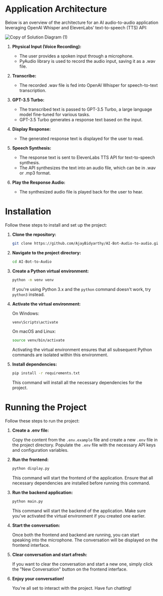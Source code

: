 # Application Architecture

Below is an overview of the architecture for an AI audio-to-audio application leveraging OpenAI Whisper and ElevenLabs’ text-to-speech (TTS) API:

![Copy of Solution Diagram (1)](https://github.com/AjayBidyarthy/AI-Bot-Audio-to-audio/assets/29508011/aaf528fb-530b-489e-a92a-e3348ddd867d)


1. **Physical Input (Voice Recording):**
   - The user provides a spoken input through a microphone.
   - PyAudio library is used to record the audio input, saving it as a .wav file.

2. **Transcribe:**
   - The recorded .wav file is fed into OpenAI Whisper for speech-to-text transcription.

3. **GPT-3.5 Turbo:**
   - The transcribed text is passed to GPT-3.5 Turbo, a large language model fine-tuned for various tasks.
   - GPT-3.5 Turbo generates a response text based on the input.

4. **Display Response:**
   - The generated response text is displayed for the user to read.

5. **Speech Synthesis:**
   - The response text is sent to ElevenLabs TTS API for text-to-speech synthesis.
   - The API synthesizes the text into an audio file, which can be in .wav or .mp3 format.

6. **Play the Response Audio:**
   - The synthesized audio file is played back for the user to hear.





# Installation

Follow these steps to install and set up the project:

1. **Clone the repository:**

    ```bash
    git clone https://github.com/AjayBidyarthy/AI-Bot-Audio-to-audio.git
    ```

2. **Navigate to the project directory:**

    ```bash
    cd AI-Bot-to-Audio
    ```

3. **Create a Python virtual environment:**

    ```bash
    python -m venv venv
    ```

    If you're using Python 3.x and the `python` command doesn't work, try `python3` instead. 

4. **Activate the virtual environment:**

    On Windows:

    ```bash
    venv\Scripts\activate
    ```

    On macOS and Linux:

    ```bash
    source venv/bin/activate
    ```

    Activating the virtual environment ensures that all subsequent Python commands are isolated within this environment.

5. **Install dependencies:**

    ```bash
    pip install -r requirements.txt
    ```

    This command will install all the necessary dependencies for the project.




# Running the Project

Follow these steps to run the project:

1. **Create a .env file:**

    Copy the content from the `.env.example` file and create a new `.env` file in the project directory. Populate the `.env` file with the necessary API keys and configuration variables.

2. **Run the frontend:**

    ```bash
    python display.py
    ```

    This command will start the frontend of the application. Ensure that all necessary dependencies are installed before running this command.

3. **Run the backend application:**

    ```bash
    python main.py
    ```

    This command will start the backend of the application. Make sure you've activated the virtual environment if you created one earlier.

4. **Start the conversation:**

    Once both the frontend and backend are running, you can start speaking into the microphone. The conversation will be displayed on the frontend interface.

5. **Clear conversation and start afresh:**

    If you want to clear the conversation and start a new one, simply click the "New Conversation" button on the frontend interface.

6. **Enjoy your conversation!**

    You're all set to interact with the project. Have fun chatting!


